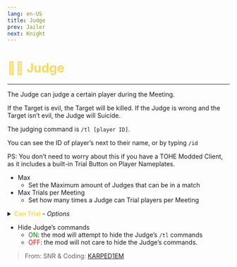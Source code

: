```yaml
---
lang: en-US
title: Judge
prev: Jailer
next: Knight
---
```


# <font color="#f8d85a">👨‍⚖️ <b>Judge</b></font> <Badge text="Killing" type="tip" vertical="middle"/>

***

The Judge can judge a certain player during the Meeting.

If the Target is evil, the Target will be killed. If the Judge is wrong and the Target isn’t evil, the Judge will Suicide.

The judging command is `/tl [player ID]`.

You can see the ID of player’s next to their name, or by typing `/id`

PS: You don’t need to worry about this if you have a TOHE Modded Client, as it includes a built-in Trial Button on Player Nameplates.

- Max
  - Set the Maximum amount of Judges that can be in a match
- Max Trials per Meeting
  - Set how many times a Judge can Trial players per Meeting

<details>
<summary><font color=f8d85a><b>Can Trial</b></font> - <i>Options</i></summary>

- Madmates
  - <font color=green>ON</font>: this Add-On can be Trialed by the Judge
  - <font color=red>OFF</font>: the Judge will suicide if they try to trial
- Charmed
  - <font color=green>ON</font>: this Add-On can be Trialed by the Judge
  - <font color=red>OFF</font>: the Judge will suicide if they try to Trial this role
- Sidekicks
  - <font color=green>ON</font>: this Add-On can be Trialed by the Judge
  - <font color=red>OFF</font>: the Judge will suicide if they try to Trial this Add-On
- Infected
  - <font color=green>ON</font>: this Add-On can be Trialed by the Judge
  - <font color=red>OFF</font>: the Judge will suicide if they try to Trial this Add-On
- Contagious
  - <font color=green>ON</font>: this Add-On can be Trialed by the Judge
  - <font color=red>OFF</font>: the Judge will suicide if they try to Trial this Add-On
- <font color=#8cffff>Crewmate</font> Killing
  - <font color=green>ON</font>: this Role-Type can be Trialed by the Judge
  - <font color=red>OFF</font>: the Judge will suicide if they try to Trial this Role type
- <font color=#7f8c8d>Neutral</font> Benign
  - <font color=green>ON</font>: this Role-Type can be Trialed by the Judge
  - <font color=red>OFF</font>: the Judge will suicide if they try to Trial this Role type
- <font color=#7f8c8d>Neutral</font> Evil
  - <font color=green>ON</font>: this Role-Type can be Trialed by the Judge
  - <font color=red>OFF</font>: the Judge will suicide if they try to Trial this Role type
- <font color=#7f8c8d>Neutral</font> Chaos
  - <font color=green>ON</font>: this Role-Type can be Trialed by the Judge
  - <font color=red>OFF</font>: the Judge will suicide if they try to Trial this Role type
- <font color=#7f8c8d>Neutral</font> Killing
  - <font color=green>ON</font>: this Role-Type can be Trialed by the Judge
  - <font color=red>OFF</font>: the Judge will suicide if they try to Trial this Role type

</details>

- Hide Judge’s commands
  - <font color=green>ON</font>: the mod will attempt to hide the Judge’s `/tl` commands
  - <font color=red>OFF</font>: the mod will not care to hide the Judge’s commands.

> From: SNR & Coding: [KARPED1EM](https://github.com/KARPED1EM)
